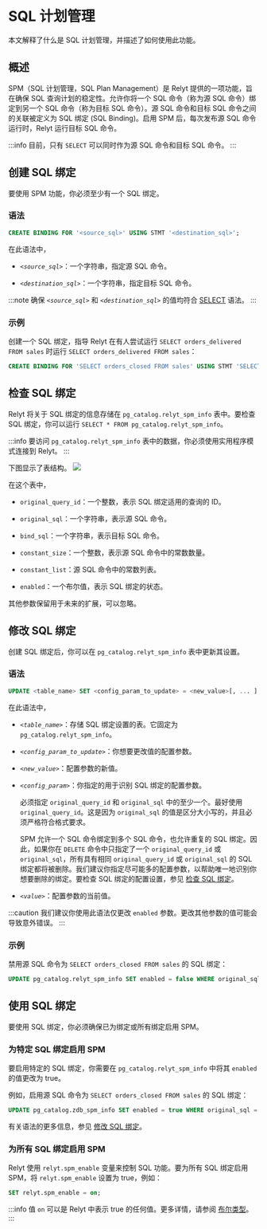 # SQL 计划管理

本文解释了什么是 SQL 计划管理，并描述了如何使用此功能。

## 概述

SPM（SQL 计划管理，SQL Plan Management）是 Relyt 提供的一项功能，旨在确保 SQL 查询计划的稳定性。允许你将一个 SQL 命令（称为源 SQL 命令）绑定到另一个 SQL 命令（称为目标 SQL 命令）。源 SQL 命令和目标 SQL 命令之间的关联被定义为 SQL 绑定 (SQL Binding)。启用 SPM 后，每次发布源 SQL 命令运行时，Relyt 运行目标 SQL 命令。

:::info
目前，只有 `SELECT` 可以同时作为源 SQL 命令和目标 SQL 命令。
:::

## 创建 SQL 绑定

要使用 SPM 功能，你必须至少有一个 SQL 绑定。
### 语法

```sql
CREATE BINDING FOR '<source_sql>' USING STMT '<destination_sql>';
```

在此语法中，

- *`<source_sql>`*：一个字符串，指定源 SQL 命令。

- *`<destination_sql>`*：一个字符串，指定目标 SQL 命令。

:::note
确保 *`<source_sql>`* 和 *`<destination_sql>`* 的值均符合 [SELECT](reference/sql-commands/select.md) 语法。
:::

### 示例

创建一个 SQL 绑定，指导 Relyt 在有人尝试运行 `SELECT orders_delivered FROM sales` 时运行 `SELECT orders_delivered FROM sales`：

```sql
CREATE BINDING FOR 'SELECT orders_closed FROM sales' USING STMT 'SELECT orders_delivered FROM sales';
```

## 检查 SQL 绑定

Relyt 将关于 SQL 绑定的信息存储在 `pg_catalog.relyt_spm_info` 表中。要检查 SQL 绑定，你可以运行 `SELECT * FROM pg_catalog.relyt_spm_info`。

:::info
要访问 `pg_catalog.relyt_spm_info` 表中的数据，你必须使用实用程序模式连接到 Relyt。
:::

下图显示了表结构。
![](2023-11-06-19-47-38.png)

在这个表中，

- `original_query_id`：一个整数，表示 SQL 绑定适用的查询的 ID。

- `original_sql`：一个字符串，表示源 SQL 命令。

- `bind_sql`：一个字符串，表示目标 SQL 命令。

- `constant_size`：一个整数，表示源 SQL 命令中的常数数量。

- `constant_list`：源 SQL 命令中的常数列表。

- `enabled`：一个布尔值，表示 SQL 绑定的状态。

其他参数保留用于未来的扩展，可以忽略。

## 修改 SQL 绑定

创建 SQL 绑定后，你可以在 `pg_catalog.relyt_spm_info` 表中更新其设置。

### 语法

```sql
UPDATE <table_name> SET <config_param_to_update> = <new_value>[, ... ] WHERE <config_param> = <value>[, ... ];
```

在此语法中，

- *`<table_name>`*：存储 SQL 绑定设置的表。它固定为 `pg_catalog.relyt_spm_info`。

- *`<config_param_to_update>`*：你想要更改值的配置参数。

- *`<new_value>`*：配置参数的新值。

- *`<config_param>`*：你指定的用于识别 SQL 绑定的配置参数。

   必须指定 `original_query_id` 和 `original_sql` 中的至少一个。最好使用 `original_query_id`。这是因为 `original_sql` 的值是区分大小写的，并且必须严格符合格式要求。

   SPM 允许一个 SQL 命令绑定到多个 SQL 命令，也允许重复的 SQL 绑定。因此，如果你在 `DELETE` 命令中只指定了一个 `original_query_id` 或 `original_sql`，所有具有相同 `original_query_id` 或 `original_sql` 的 SQL 绑定都将被删除。我们建议你指定尽可能多的配置参数，以帮助唯一地识别你想要删除的绑定。要检查 SQL 绑定的配置设置，参见 [检查 SQL 绑定](#检查-sql-绑定)。

- *`<value>`*：配置参数的当前值。

:::caution
我们建议你使用此语法仅更改 `enabled` 参数。更改其他参数的值可能会导致意外错误。
:::

### 示例

禁用源 SQL 命令为 `SELECT orders_closed FROM sales` 的 SQL 绑定：

```sql
UPDATE pg_catalog.relyt_spm_info SET enabled = false WHERE original_sql = 'SELECT orders_closed FROM sales';
```

## 使用 SQL 绑定

要使用 SQL 绑定，你必须确保已为绑定或所有绑定启用 SPM。

### 为特定 SQL 绑定启用 SPM

要启用特定的 SQL 绑定，你需要在 `pg_catalog.relyt_spm_info` 中将其 `enabled` 的值更改为 true。

例如，启用源 SQL 命令为 `SELECT orders_closed FROM sales` 的 SQL 绑定：

```sql
UPDATE pg_catalog.zdb_spm_info SET enabled = true WHERE original_sql = 'SELECT orders_closed FROM sales';
```

有关语法的更多信息，参见 [修改 SQL 绑定](#修改sql绑定)。

### 为所有 SQL 绑定启用 SPM

Relyt 使用 `relyt.spm_enable` 变量来控制 SQL 功能。要为所有 SQL 绑定启用 SPM，将 `relyt.spm_enable` 设置为 true，例如：

```sql
SET relyt.spm_enable = on;
```

:::info
值 `on` 可以是 Relyt 中表示 true 的任何值。更多详情，请参阅 [布尔类型](reference/data-types/boolean.md)。
:::